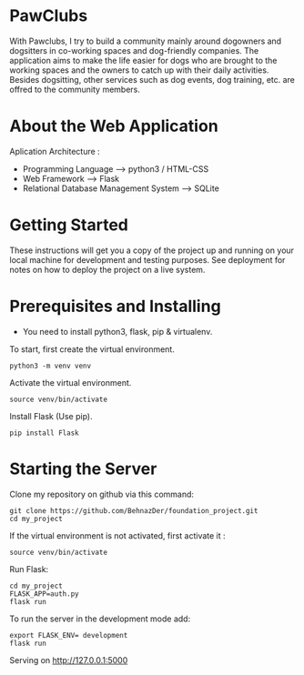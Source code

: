 # PawClubs
With Pawclubs, I try to build a community mainly around dogowners and dogsitters in co-working spaces and dog-friendly companies. The application aims to make the life easier for dogs who are brought to the working spaces and the owners to catch up with their daily activities. Besides dogsitting, other services such as dog events, dog training, etc. are offred to the community members.
# About the Web Application
 Aplication Architecture :
- Programming Language --> python3 / HTML-CSS
- Web Framework --> Flask
- Relational Database Management System --> SQLite
# Getting Started
These instructions will get you a copy of the project up and running on your local machine for development and testing purposes. See deployment for notes on how to deploy the project on a live system.

# Prerequisites and Installing
- You need to install python3, flask, pip & virtualenv.

To start, first create the virtual environment.
```
python3 -m venv venv
```
Activate the virtual environment.
```
source venv/bin/activate
```
Install Flask (Use pip).
```
pip install Flask
```
# Starting the Server
Clone my repository on github via this command:
```
git clone https://github.com/BehnazDer/foundation_project.git
cd my_project
```
If the virtual environment is not activated, first activate it :
```
source venv/bin/activate
```
Run Flask:
```
cd my_project
FLASK_APP=auth.py
flask run 
```
To run the server in the development mode add:
```
export FLASK_ENV= development
flask run
```
Serving on http://127.0.0.1:5000








